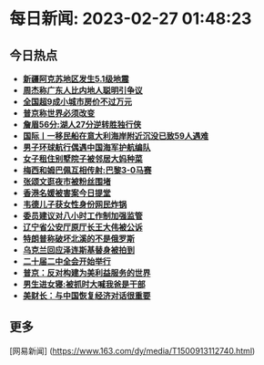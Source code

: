 
# 每日新闻: 2023-02-27 01:48:23
## 今日热点

- **[新疆阿克苏地区发生5.1级地震](https://www.163.com/search?keyword=%E6%96%B0%E7%96%86%E9%98%BF%E5%85%8B%E8%8B%8F%E5%9C%B0%E5%8C%BA%E5%8F%91%E7%94%9F5.1%E7%BA%A7%E5%9C%B0%E9%9C%87)**
- **[周杰称广东人比内地人聪明引争议](https://www.163.com/search?keyword=%E5%91%A8%E6%9D%B0%E7%A7%B0%E5%B9%BF%E4%B8%9C%E4%BA%BA%E6%AF%94%E5%86%85%E5%9C%B0%E4%BA%BA%E8%81%AA%E6%98%8E%E5%BC%95%E4%BA%89%E8%AE%AE)**
- **[全国超9成小城市房价不过万元](https://www.163.com/search?keyword=%E5%85%A8%E5%9B%BD%E8%B6%859%E6%88%90%E5%B0%8F%E5%9F%8E%E5%B8%82%E6%88%BF%E4%BB%B7%E4%B8%8D%E8%BF%87%E4%B8%87%E5%85%83)**
- **[普京称世界必须改变](https://www.163.com/search?keyword=%E6%99%AE%E4%BA%AC%E7%A7%B0%E4%B8%96%E7%95%8C%E5%BF%85%E9%A1%BB%E6%94%B9%E5%8F%98)**
- **[詹眉56分:湖人27分逆转胜独行侠](https://www.163.com/search?keyword=%E8%A9%B9%E7%9C%8956%E5%88%86+%E6%B9%96%E4%BA%BA27%E5%88%86%E9%80%86%E8%BD%AC%E8%83%9C%E7%8B%AC%E8%A1%8C%E4%BE%A0)**
- **[国际丨一移民船在意大利海岸附近沉没已致59人遇难](https://www.163.com/search?keyword=%E5%9B%BD%E9%99%85%E4%B8%A8%E4%B8%80%E7%A7%BB%E6%B0%91%E8%88%B9%E5%9C%A8%E6%84%8F%E5%A4%A7%E5%88%A9%E6%B5%B7%E5%B2%B8%E9%99%84%E8%BF%91%E6%B2%89%E6%B2%A1%E5%B7%B2%E8%87%B459%E4%BA%BA%E9%81%87%E9%9A%BE)**
- **[男子环球航行偶遇中国海军护航编队](https://www.163.com/search?keyword=%E7%94%B7%E5%AD%90%E7%8E%AF%E7%90%83%E8%88%AA%E8%A1%8C%E5%81%B6%E9%81%87%E4%B8%AD%E5%9B%BD%E6%B5%B7%E5%86%9B%E6%8A%A4%E8%88%AA%E7%BC%96%E9%98%9F)**
- **[女子租住别墅院子被邻居大妈种菜](https://www.163.com/search?keyword=%E5%A5%B3%E5%AD%90%E7%A7%9F%E4%BD%8F%E5%88%AB%E5%A2%85%E9%99%A2%E5%AD%90%E8%A2%AB%E9%82%BB%E5%B1%85%E5%A4%A7%E5%A6%88%E7%A7%8D%E8%8F%9C)**
- **[梅西和姆巴佩互相传射:巴黎3-0马赛](https://www.163.com/search?keyword=%E6%A2%85%E8%A5%BF%E5%92%8C%E5%A7%86%E5%B7%B4%E4%BD%A9%E4%BA%92%E7%9B%B8%E4%BC%A0%E5%B0%84+%E5%B7%B4%E9%BB%8E3-0%E9%A9%AC%E8%B5%9B)**
- **[张颂文逛夜市被粉丝围堵](https://www.163.com/search?keyword=%E5%BC%A0%E9%A2%82%E6%96%87%E9%80%9B%E5%A4%9C%E5%B8%82%E8%A2%AB%E7%B2%89%E4%B8%9D%E5%9B%B4%E5%A0%B5)**
- **[香港名媛被害案今日提堂](https://www.163.com/search?keyword=%E9%A6%99%E6%B8%AF%E5%90%8D%E5%AA%9B%E8%A2%AB%E5%AE%B3%E6%A1%88%E4%BB%8A%E6%97%A5%E6%8F%90%E5%A0%82)**
- **[韦德儿子获女性身份网民炸锅](https://www.163.com/search?keyword=%E9%9F%A6%E5%BE%B7%E5%84%BF%E5%AD%90%E8%8E%B7%E5%A5%B3%E6%80%A7%E8%BA%AB%E4%BB%BD%E7%BD%91%E6%B0%91%E7%82%B8%E9%94%85)**
- **[委员建议对八小时工作制加强监管](https://www.163.com/search?keyword=%E5%A7%94%E5%91%98%E5%BB%BA%E8%AE%AE%E5%AF%B9%E5%85%AB%E5%B0%8F%E6%97%B6%E5%B7%A5%E4%BD%9C%E5%88%B6%E5%8A%A0%E5%BC%BA%E7%9B%91%E7%AE%A1)**
- **[辽宁省公安厅原厅长王大伟被公诉](https://www.163.com/search?keyword=%E8%BE%BD%E5%AE%81%E7%9C%81%E5%85%AC%E5%AE%89%E5%8E%85%E5%8E%9F%E5%8E%85%E9%95%BF%E7%8E%8B%E5%A4%A7%E4%BC%9F%E8%A2%AB%E5%85%AC%E8%AF%89)**
- **[特朗普称破坏北溪的不是俄罗斯](https://www.163.com/search?keyword=%E7%89%B9%E6%9C%97%E6%99%AE%E7%A7%B0%E7%A0%B4%E5%9D%8F%E5%8C%97%E6%BA%AA%E7%9A%84%E4%B8%8D%E6%98%AF%E4%BF%84%E7%BD%97%E6%96%AF)**
- **[乌克兰回应泽连斯基替身被拍到](https://www.163.com/search?keyword=%E4%B9%8C%E5%85%8B%E5%85%B0%E5%9B%9E%E5%BA%94%E6%B3%BD%E8%BF%9E%E6%96%AF%E5%9F%BA%E6%9B%BF%E8%BA%AB%E8%A2%AB%E6%8B%8D%E5%88%B0)**
- **[二十届二中全会开始举行](https://www.163.com/search?keyword=%E4%BA%8C%E5%8D%81%E5%B1%8A%E4%BA%8C%E4%B8%AD%E5%85%A8%E4%BC%9A%E5%BC%80%E5%A7%8B%E4%B8%BE%E8%A1%8C)**
- **[普京：反对构建为美利益服务的世界](https://www.163.com/search?keyword=%E6%99%AE%E4%BA%AC%EF%BC%9A%E5%8F%8D%E5%AF%B9%E6%9E%84%E5%BB%BA%E4%B8%BA%E7%BE%8E%E5%88%A9%E7%9B%8A%E6%9C%8D%E5%8A%A1%E7%9A%84%E4%B8%96%E7%95%8C)**
- **[男生进女寝:被抓时大喊我爸是干部](https://www.163.com/search?keyword=%E7%94%B7%E7%94%9F%E8%BF%9B%E5%A5%B3%E5%AF%9D+%E8%A2%AB%E6%8A%93%E6%97%B6%E5%A4%A7%E5%96%8A%E6%88%91%E7%88%B8%E6%98%AF%E5%B9%B2%E9%83%A8)**
- **[美财长：与中国恢复经济对话很重要](https://www.163.com/search?keyword=%E7%BE%8E%E8%B4%A2%E9%95%BF%EF%BC%9A%E4%B8%8E%E4%B8%AD%E5%9B%BD%E6%81%A2%E5%A4%8D%E7%BB%8F%E6%B5%8E%E5%AF%B9%E8%AF%9D%E5%BE%88%E9%87%8D%E8%A6%81)**

## 更多
[网易新闻] (https://www.163.com/dy/media/T1500913112740.html)
